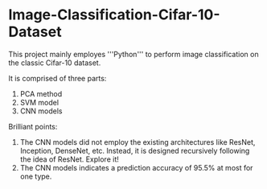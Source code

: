 # Image-Classification-Cifar-10-Dataset
This project mainly employes '''Python''' to perform image classification on 
the classic Cifar-10 dataset. 

It is comprised of three parts:
  1) PCA method
  2) SVM model
  3) CNN models

Brilliant points:
  1) The CNN models did not employ the existing architectures like ResNet, 
Inception, DenseNet, etc. Instead, it is designed recursively following the idea of ResNet. Explore it!
  2) The CNN models indicates a prediction accuracy of 95.5% at most for one type.
